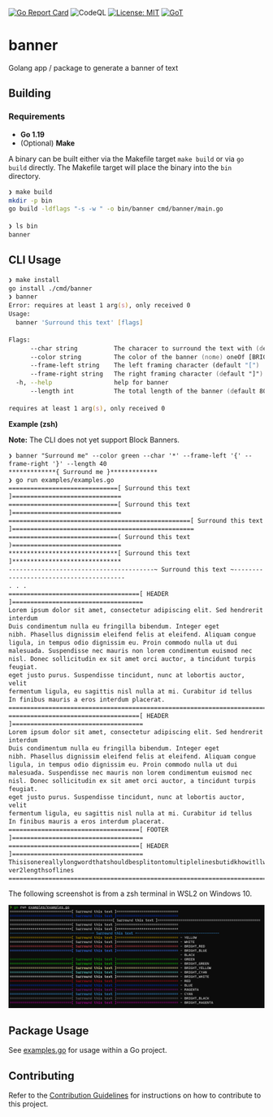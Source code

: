 [![Go Report Card](https://goreportcard.com/badge/github.com/TrevorEdris/banner)](https://goreportcard.com/report/github.com/TrevorEdris/banner)
![CodeQL](https://github.com/TrevorEdris/banner/workflows/CodeQL/badge.svg)
[![License: MIT](https://img.shields.io/badge/License-MIT-yellow.svg)](https://opensource.org/licenses/MIT)
[![GoT](https://img.shields.io/badge/Made%20with-Go-1f425f.svg)](https://go.dev)

# banner
Golang app / package to generate a banner of text

## Building

### Requirements

- **Go 1.19**
- (Optional) **Make**

A binary can be built either via the Makefile target `make build` or via `go build` directly.
The Makefile target will place the binary into the `bin` directory.

```zsh
❯ make build
mkdir -p bin
go build -ldflags "-s -w " -o bin/banner cmd/banner/main.go

❯ ls bin
banner
```

## CLI Usage

```zsh
❯ make install
go install ./cmd/banner
❯ banner
Error: requires at least 1 arg(s), only received 0
Usage:
  banner 'Surround this text' [flags]

Flags:
      --char string          The characer to surround the text with (default "=")
      --color string         The color of the banner (none) oneOf [BRIGHT_CYAN BLACK RED WHITE BRIGHT_YELLOW BRIGHT_BLUE BRIGHT_MAGENTA MAGENTA CYAN BRIGHT_BLACK BRIGHT_RED BRIGHT_GREEN BRIGHT_WHITE GREEN YELLOW BLUE]
      --frame-left string    The left framing character (default "[")
      --frame-right string   The right framing character (default "]")
  -h, --help                 help for banner
      --length int           The total length of the banner (default 80)

requires at least 1 arg(s), only received 0
```

**Example (zsh)**

**Note:** The CLI does not yet support Block Banners.

```
❯ banner "Surround me" --color green --char '*' --frame-left '{' --frame-right '}' --length 40
*************{ Surround me }*************
❯ go run examples/examples.go
==============================[ Surround this text ]==============================
==============================[ Surround this text ]==============================
==================================================[ Surround this text ]==================================================
==============================( Surround this text )==============================
******************************[ Surround this text ]******************************
----------------------------------------~ Surround this text ~----------------------------------------
. . .
====================================[ HEADER ]====================================
Lorem ipsum dolor sit amet, consectetur adipiscing elit. Sed hendrerit interdum
Duis condimentum nulla eu fringilla bibendum. Integer eget
nibh. Phasellus dignissim eleifend felis at eleifend. Aliquam congue
ligula, in tempus odio dignissim eu. Proin commodo nulla ut dui
malesuada. Suspendisse nec mauris non lorem condimentum euismod nec
nisl. Donec sollicitudin ex sit amet orci auctor, a tincidunt turpis feugiat.
eget justo purus. Suspendisse tincidunt, nunc at lobortis auctor, velit
fermentum ligula, eu sagittis nisl nulla at mi. Curabitur id tellus
In finibus mauris a eros interdum placerat.
==================================================================================
====================================[ HEADER ]====================================
Lorem ipsum dolor sit amet, consectetur adipiscing elit. Sed hendrerit interdum
Duis condimentum nulla eu fringilla bibendum. Integer eget
nibh. Phasellus dignissim eleifend felis at eleifend. Aliquam congue
ligula, in tempus odio dignissim eu. Proin commodo nulla ut dui
malesuada. Suspendisse nec mauris non lorem condimentum euismod nec
nisl. Donec sollicitudin ex sit amet orci auctor, a tincidunt turpis feugiat.
eget justo purus. Suspendisse tincidunt, nunc at lobortis auctor, velit
fermentum ligula, eu sagittis nisl nulla at mi. Curabitur id tellus
In finibus mauris a eros interdum placerat.
====================================[ FOOTER ]====================================
====================================[ HEADER ]====================================
Thisisonereallylongwordthatshouldbesplitontomultiplelinesbutidkhowitllworkwitho-
ver2lengthsoflines
==================================================================================
```

The following screenshot is from a zsh terminal in WSL2 on Windows 10.

![banner_examples.png](./resources/banner_examples.PNG)

## Package Usage

See [examples.go](./examples/examples.go) for usage within a Go project.

## Contributing

Refer to the [Contribution Guidelines](./CONTRIBUTING.md) for instructions on how to contribute to this project.
